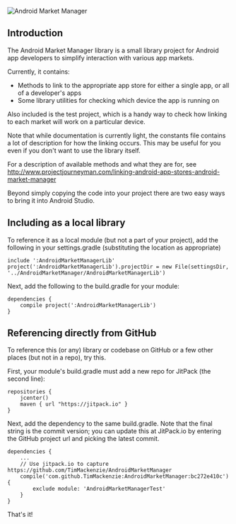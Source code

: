 ![Android Market Manager](https://github.com/TimMackenzie/AndroidMarketManager/raw/master/AndroidMarketManager.png)


Introduction
------------

The Android Market Manager library is a small library project for Android app developers to simplify interaction with various app markets.

Currently, it contains:

 * Methods to link to the appropriate app store for either a single app, or all of a developer's apps
 * Some library utilities for checking which device the app is running on


Also included is the test project, which is a handy way to check how linking to each market will work on a particular device.

Note that while documentation is currently light, the constants file contains a lot of description for how the linking occurs.  This may be useful for you even if you don't want to use the library itself.

For a description of available methods and what they are for, see 
http://www.projectjourneyman.com/linking-android-app-stores-android-market-manager

Beyond simply copying the code into your project there are two easy ways to bring it into Android Studio.

Including as a local library
------------

To reference it as a local module (but not a part of your project), add the following in your settings.gradle (substituting the location as appropriate)

    include ':AndroidMarketManagerLib'
    project(':AndroidMarketManagerLib').projectDir = new File(settingsDir, '../AndroidMarketManager/AndroidMarketManagerLib')

Next, add the following to the build.gradle for your module:

    dependencies {
        compile project(':AndroidMarketManagerLib')
    } 

Referencing directly from GitHub
------------
To reference this (or any) library or codebase on GitHub or a few other places (but not in a repo), try this.

First, your module's build.gradle must add a new repo for JitPack (the second line):

    repositories {
        jcenter()
        maven { url "https://jitpack.io" }
    }

Next, add the dependency to the same build.gradle.  Note that the final string is the commit version; you can update this at JitPack.io by entering the GitHub project url and picking the latest commit.

    dependencies {    
        ...    
        // Use jitpack.io to capture https://github.com/TimMackenzie/AndroidMarketManager
        compile('com.github.TimMackenzie:AndroidMarketManager:bc272e410c') {
            exclude module: 'AndroidMarketManagerTest'
        }
    }

That's it!

